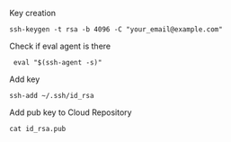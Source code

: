 Key creation

```
ssh-keygen -t rsa -b 4096 -C "your_email@example.com"
```

Check if eval agent is there

```
 eval "$(ssh-agent -s)"
```

Add key

```
ssh-add ~/.ssh/id_rsa
```

Add pub key to Cloud Repository
```
cat id_rsa.pub
```


